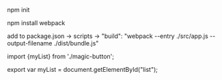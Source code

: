 npm init

npm install webpack

add to package.json -> scripts -> 
    "build": "webpack --entry ./src/app.js --output-filename ./dist/bundle.js"
    
import {myList} from './magic-button';

export var myList = document.getElementById("list");

<script src="dist/bundle.js"></script> 
